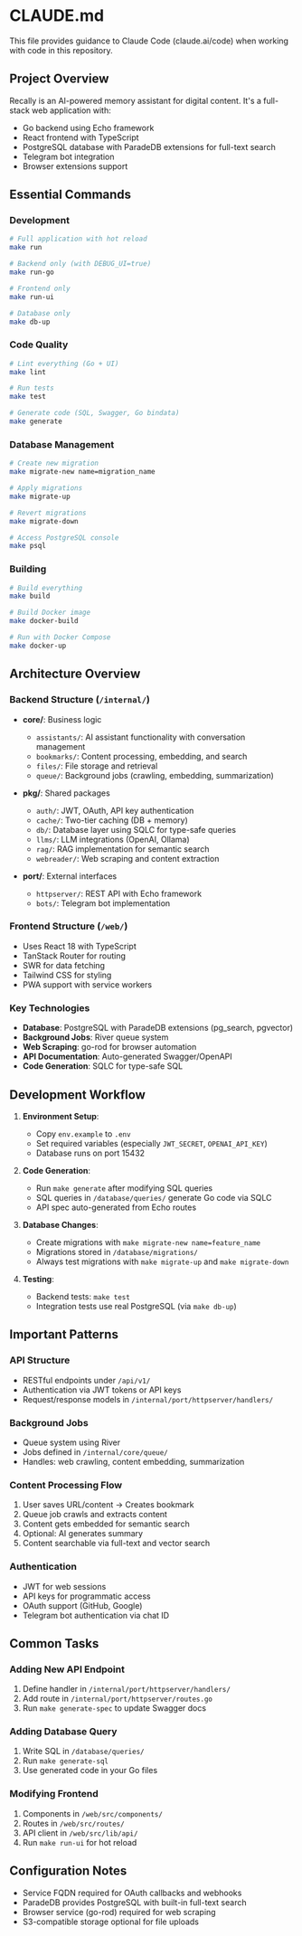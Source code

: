 # CLAUDE.md

This file provides guidance to Claude Code (claude.ai/code) when working with code in this repository.

## Project Overview

Recally is an AI-powered memory assistant for digital content. It's a full-stack web application with:
- Go backend using Echo framework
- React frontend with TypeScript
- PostgreSQL database with ParadeDB extensions for full-text search
- Telegram bot integration
- Browser extensions support

## Essential Commands

### Development
```bash
# Full application with hot reload
make run

# Backend only (with DEBUG_UI=true)
make run-go

# Frontend only
make run-ui

# Database only
make db-up
```

### Code Quality
```bash
# Lint everything (Go + UI)
make lint

# Run tests
make test

# Generate code (SQL, Swagger, Go bindata)
make generate
```

### Database Management
```bash
# Create new migration
make migrate-new name=migration_name

# Apply migrations
make migrate-up

# Revert migrations
make migrate-down

# Access PostgreSQL console
make psql
```

### Building
```bash
# Build everything
make build

# Build Docker image
make docker-build

# Run with Docker Compose
make docker-up
```

## Architecture Overview

### Backend Structure (`/internal/`)
- **core/**: Business logic
  - `assistants/`: AI assistant functionality with conversation management
  - `bookmarks/`: Content processing, embedding, and search
  - `files/`: File storage and retrieval
  - `queue/`: Background jobs (crawling, embedding, summarization)

- **pkg/**: Shared packages
  - `auth/`: JWT, OAuth, API key authentication
  - `cache/`: Two-tier caching (DB + memory)
  - `db/`: Database layer using SQLC for type-safe queries
  - `llms/`: LLM integrations (OpenAI, Ollama)
  - `rag/`: RAG implementation for semantic search
  - `webreader/`: Web scraping and content extraction

- **port/**: External interfaces
  - `httpserver/`: REST API with Echo framework
  - `bots/`: Telegram bot implementation

### Frontend Structure (`/web/`)
- Uses React 18 with TypeScript
- TanStack Router for routing
- SWR for data fetching
- Tailwind CSS for styling
- PWA support with service workers

### Key Technologies
- **Database**: PostgreSQL with ParadeDB extensions (pg_search, pgvector)
- **Background Jobs**: River queue system
- **Web Scraping**: go-rod for browser automation
- **API Documentation**: Auto-generated Swagger/OpenAPI
- **Code Generation**: SQLC for type-safe SQL

## Development Workflow

1. **Environment Setup**:
   - Copy `env.example` to `.env`
   - Set required variables (especially `JWT_SECRET`, `OPENAI_API_KEY`)
   - Database runs on port 15432

2. **Code Generation**:
   - Run `make generate` after modifying SQL queries
   - SQL queries in `/database/queries/` generate Go code via SQLC
   - API spec auto-generated from Echo routes

3. **Database Changes**:
   - Create migrations with `make migrate-new name=feature_name`
   - Migrations stored in `/database/migrations/`
   - Always test migrations with `make migrate-up` and `make migrate-down`

4. **Testing**:
   - Backend tests: `make test`
   - Integration tests use real PostgreSQL (via `make db-up`)

## Important Patterns

### API Structure
- RESTful endpoints under `/api/v1/`
- Authentication via JWT tokens or API keys
- Request/response models in `/internal/port/httpserver/handlers/`

### Background Jobs
- Queue system using River
- Jobs defined in `/internal/core/queue/`
- Handles: web crawling, content embedding, summarization

### Content Processing Flow
1. User saves URL/content → Creates bookmark
2. Queue job crawls and extracts content
3. Content gets embedded for semantic search
4. Optional: AI generates summary
5. Content searchable via full-text and vector search

### Authentication
- JWT for web sessions
- API keys for programmatic access
- OAuth support (GitHub, Google)
- Telegram bot authentication via chat ID

## Common Tasks

### Adding New API Endpoint
1. Define handler in `/internal/port/httpserver/handlers/`
2. Add route in `/internal/port/httpserver/routes.go`
3. Run `make generate-spec` to update Swagger docs

### Adding Database Query
1. Write SQL in `/database/queries/`
2. Run `make generate-sql`
3. Use generated code in your Go files

### Modifying Frontend
1. Components in `/web/src/components/`
2. Routes in `/web/src/routes/`
3. API client in `/web/src/lib/api/`
4. Run `make run-ui` for hot reload

## Configuration Notes
- Service FQDN required for OAuth callbacks and webhooks
- ParadeDB provides PostgreSQL with built-in full-text search
- Browser service (go-rod) required for web scraping
- S3-compatible storage optional for file uploads